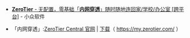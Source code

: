 - [**ZeroTier** - 无配置，零基础「**内网穿透**」随时随地连回家/学校/办公室 [跨平台]](https://www.appinn.com/zerotier-one/) - 小众软件


- 「内网穿透」:[ZeroTier Central 官网](https://my.zerotier.com/)  | [下载](https://download.zerotier.com/dist/ZeroTier%20One.msi)（ https://my.zerotier.com/ ）
